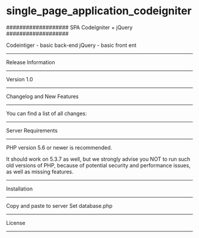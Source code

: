 # single_page_application_codeigniter

###################
SPA CodeIgniter + jQuery
###################

Codeintiger - basic back-end
jQuery - basic front ent

*******************
Release Information
*******************

Version 1.0

**************************
Changelog and New Features
**************************

You can find a list of all changes:

*******************
Server Requirements
*******************

PHP version 5.6 or newer is recommended.

It should work on 5.3.7 as well, but we strongly advise you NOT to run
such old versions of PHP, because of potential security and performance
issues, as well as missing features.

************
Installation
************

Copy and paste to server
Set database.php

*******
License
*******


